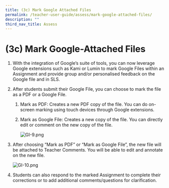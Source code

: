 ```yaml
---
title: (3c) Mark Google Attached Files
permalink: /teacher-user-guide/assess/mark-google-attached-files/
description: ""
third_nav_title: Assess
---
```

<h1 id="-3c-mark-google-attached-files">(3c) Mark Google-Attached Files</h1>
<ol>
<li>With the integration of Google’s suite of tools, you can now leverage Google extensions such as Kami or Lumin to mark Google Files within an Assignment and provide group and/or personalised feedback on the Google file and in SLS. </li>
<li><p>After students submit their Google File, you can choose to mark the file as a PDF or a Google File. </p>
<ol>
<li>Mark as PDF: Creates a new PDF copy of the file. You can do on-screen marking using touch devices through Google extensions. </li>
<li><p>Mark as Google File: Creates a new copy of the file. You can directly edit or comment on the new copy of the file.</p>
<p><img alt="GI-9.png" src="https://s3-us-west-2.amazonaws.com/secure.notion-static.com/7d4df245-a10c-42f7-bd70-1ff276946427/GI-9.png"></p>
</li>
</ol>
</li>
<li><p>After choosing “Mark as PDF” or “Mark as Google File”, the new file will be attached to Teacher Comments. You will be able to edit and annotate on the new file. </p>
<p> <img alt="GI-10.png" src="https://s3-us-west-2.amazonaws.com/secure.notion-static.com/587f1fda-8ba9-42c5-9589-03ec7405b3e9/GI-10.png"></p>
</li>
<li><p>Students can also respond to the marked Assignment to complete their corrections or to add additional comments/questions for clarification.</p>
</li>
</ol>

